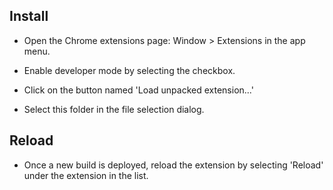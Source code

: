 ## Install

* Open the Chrome extensions page: Window > Extensions in the app menu.

* Enable developer mode by selecting the checkbox.

* Click on the button named 'Load unpacked extension...'

* Select this folder in the file selection dialog.


## Reload

* Once a new build is deployed, reload the extension by selecting 'Reload' under the extension in the list.
